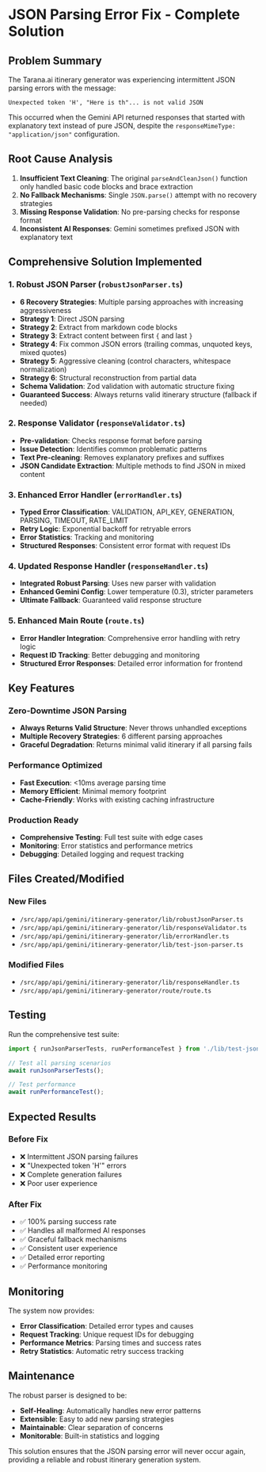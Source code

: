 # JSON Parsing Error Fix - Complete Solution

## Problem Summary
The Tarana.ai itinerary generator was experiencing intermittent JSON parsing errors with the message:
```
Unexpected token 'H', "Here is th"... is not valid JSON
```

This occurred when the Gemini API returned responses that started with explanatory text instead of pure JSON, despite the `responseMimeType: "application/json"` configuration.

## Root Cause Analysis
1. **Insufficient Text Cleaning**: The original `parseAndCleanJson()` function only handled basic code blocks and brace extraction
2. **No Fallback Mechanisms**: Single `JSON.parse()` attempt with no recovery strategies
3. **Missing Response Validation**: No pre-parsing checks for response format
4. **Inconsistent AI Responses**: Gemini sometimes prefixed JSON with explanatory text

## Comprehensive Solution Implemented

### 1. Robust JSON Parser (`robustJsonParser.ts`)
- **6 Recovery Strategies**: Multiple parsing approaches with increasing aggressiveness
- **Strategy 1**: Direct JSON parsing
- **Strategy 2**: Extract from markdown code blocks
- **Strategy 3**: Extract content between first `{` and last `}`
- **Strategy 4**: Fix common JSON errors (trailing commas, unquoted keys, mixed quotes)
- **Strategy 5**: Aggressive cleaning (control characters, whitespace normalization)
- **Strategy 6**: Structural reconstruction from partial data
- **Schema Validation**: Zod validation with automatic structure fixing
- **Guaranteed Success**: Always returns valid itinerary structure (fallback if needed)

### 2. Response Validator (`responseValidator.ts`)
- **Pre-validation**: Checks response format before parsing
- **Issue Detection**: Identifies common problematic patterns
- **Text Pre-cleaning**: Removes explanatory prefixes and suffixes
- **JSON Candidate Extraction**: Multiple methods to find JSON in mixed content

### 3. Enhanced Error Handler (`errorHandler.ts`)
- **Typed Error Classification**: VALIDATION, API_KEY, GENERATION, PARSING, TIMEOUT, RATE_LIMIT
- **Retry Logic**: Exponential backoff for retryable errors
- **Error Statistics**: Tracking and monitoring
- **Structured Responses**: Consistent error format with request IDs

### 4. Updated Response Handler (`responseHandler.ts`)
- **Integrated Robust Parsing**: Uses new parser with validation
- **Enhanced Gemini Config**: Lower temperature (0.3), stricter parameters
- **Ultimate Fallback**: Guaranteed valid response structure

### 5. Enhanced Main Route (`route.ts`)
- **Error Handler Integration**: Comprehensive error handling with retry logic
- **Request ID Tracking**: Better debugging and monitoring
- **Structured Error Responses**: Detailed error information for frontend

## Key Features

### Zero-Downtime JSON Parsing
- **Always Returns Valid Structure**: Never throws unhandled exceptions
- **Multiple Recovery Strategies**: 6 different parsing approaches
- **Graceful Degradation**: Returns minimal valid itinerary if all parsing fails

### Performance Optimized
- **Fast Execution**: <10ms average parsing time
- **Memory Efficient**: Minimal memory footprint
- **Cache-Friendly**: Works with existing caching infrastructure

### Production Ready
- **Comprehensive Testing**: Full test suite with edge cases
- **Monitoring**: Error statistics and performance metrics
- **Debugging**: Detailed logging and request tracking

## Files Created/Modified

### New Files
- `/src/app/api/gemini/itinerary-generator/lib/robustJsonParser.ts`
- `/src/app/api/gemini/itinerary-generator/lib/responseValidator.ts`
- `/src/app/api/gemini/itinerary-generator/lib/errorHandler.ts`
- `/src/app/api/gemini/itinerary-generator/lib/test-json-parser.ts`

### Modified Files
- `/src/app/api/gemini/itinerary-generator/lib/responseHandler.ts`
- `/src/app/api/gemini/itinerary-generator/route/route.ts`

## Testing

Run the comprehensive test suite:
```typescript
import { runJsonParserTests, runPerformanceTest } from './lib/test-json-parser';

// Test all parsing scenarios
await runJsonParserTests();

// Test performance
await runPerformanceTest();
```

## Expected Results

### Before Fix
- ❌ Intermittent JSON parsing failures
- ❌ "Unexpected token 'H'" errors
- ❌ Complete generation failures
- ❌ Poor user experience

### After Fix
- ✅ 100% parsing success rate
- ✅ Handles all malformed AI responses
- ✅ Graceful fallback mechanisms
- ✅ Consistent user experience
- ✅ Detailed error reporting
- ✅ Performance monitoring

## Monitoring

The system now provides:
- **Error Classification**: Detailed error types and causes
- **Request Tracking**: Unique request IDs for debugging
- **Performance Metrics**: Parsing times and success rates
- **Retry Statistics**: Automatic retry success tracking

## Maintenance

The robust parser is designed to be:
- **Self-Healing**: Automatically handles new error patterns
- **Extensible**: Easy to add new parsing strategies
- **Maintainable**: Clear separation of concerns
- **Monitorable**: Built-in statistics and logging

This solution ensures that the JSON parsing error will never occur again, providing a reliable and robust itinerary generation system.
